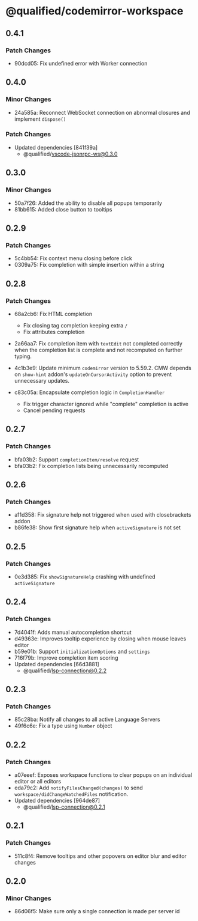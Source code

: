 # @qualified/codemirror-workspace

## 0.4.1

### Patch Changes

- 90dcd05: Fix undefined error with Worker connection

## 0.4.0

### Minor Changes

- 24a585a: Reconnect WebSocket connection on abnormal closures and implement `dispose()`

### Patch Changes

- Updated dependencies [841f39a]
  - @qualified/vscode-jsonrpc-ws@0.3.0

## 0.3.0

### Minor Changes

- 50a7f26: Added the ability to disable all popups temporarily
- 81bb615: Added close button to tooltips

## 0.2.9

### Patch Changes

- 5c4bb54: Fix context menu closing before click
- 0309a75: Fix completion with simple insertion within a string

## 0.2.8

### Patch Changes

- 68a2cb6: Fix HTML completion

  - Fix closing tag completion keeping extra `/`
  - Fix attributes completion

- 2a66aa7: Fix completion item with `textEdit` not completed correctly when the completion list is complete and not recomputed on further typing.
- 4c1b3e9: Update minimum `codemirror` version to 5.59.2. CMW depends on `show-hint` addon's `updateOnCursorActivity` option to prevent unnecessary updates.
- c83c05a: Encapsulate completion logic in `CompletionHandler`

  - Fix trigger character ignored while "complete" completion is active
  - Cancel pending requests

## 0.2.7

### Patch Changes

- bfa03b2: Support `completionItem/resolve` request
- bfa03b2: Fix completion lists being unnecessarily recomputed

## 0.2.6

### Patch Changes

- a11d358: Fix signature help not triggered when used with closebrackets addon
- b86fe38: Show first signature help when `activeSignature` is not set

## 0.2.5

### Patch Changes

- 0e3d385: Fix `showSignatureHelp` crashing with undefined `activeSignature`

## 0.2.4

### Patch Changes

- 7d4041f: Adds manual autocompletion shortcut
- d49363e: Improves tooltip experience by closing when mouse leaves editor
- b59e01b: Support `initializationOptions` and `settings`
- 716f79b: Improve completion item scoring
- Updated dependencies [66d3881]
  - @qualified/lsp-connection@0.2.2

## 0.2.3

### Patch Changes

- 85c28ba: Notify all changes to all active Language Servers
- 49f6c6e: Fix a type using `Number` object

## 0.2.2

### Patch Changes

- a07eeef: Exposes workspace functions to clear popups on an individual editor or all editors
- eda79c2: Add `notifyFilesChanged(changes)` to send `workspace/didChangeWatchedFiles` notification.
- Updated dependencies [964de87]
  - @qualified/lsp-connection@0.2.1

## 0.2.1

### Patch Changes

- 511c8f4: Remove tooltips and other popovers on editor blur and editor changes

## 0.2.0

### Minor Changes

- 86d06f5: Make sure only a single connection is made per server id
